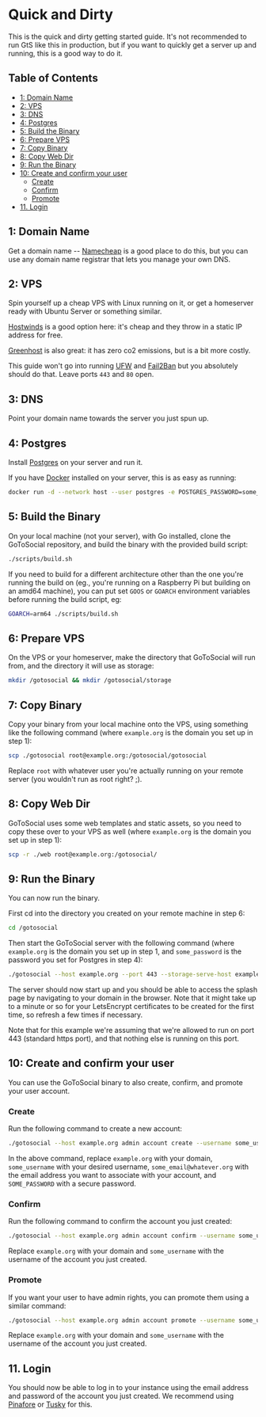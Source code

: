 # Quick and Dirty <!-- omit in toc -->

This is the quick and dirty getting started guide. It's not recommended to run GtS like this in production, but if you want to quickly get a server up and running, this is a good way to do it.

## Table of Contents <!-- omit in toc -->

- [1: Domain Name](#1-domain-name)
- [2: VPS](#2-vps)
- [3: DNS](#3-dns)
- [4: Postgres](#4-postgres)
- [5: Build the Binary](#5-build-the-binary)
- [6: Prepare VPS](#6-prepare-vps)
- [7: Copy Binary](#7-copy-binary)
- [8: Copy Web Dir](#8-copy-web-dir)
- [9: Run the Binary](#9-run-the-binary)
- [10: Create and confirm your user](#10-create-and-confirm-your-user)
  - [Create](#create)
  - [Confirm](#confirm)
  - [Promote](#promote)
- [11. Login](#11-login)

## 1: Domain Name

Get a domain name -- [Namecheap](https://www.namecheap.com/) is a good place to do this, but you can use any domain name registrar that lets you manage your own DNS.

## 2: VPS

Spin yourself up a cheap VPS with Linux running on it, or get a homeserver ready with Ubuntu Server or something similar.

[Hostwinds](https://www.hostwinds.com/) is a good option here: it's cheap and they throw in a static IP address for free.

[Greenhost](https://greenhost.net) is also great: it has zero co2 emissions, but is a bit more costly.

This guide won't go into running [UFW](https://www.digitalocean.com/community/tutorials/how-to-set-up-a-firewall-with-ufw-on-ubuntu-18-04) and [Fail2Ban](https://linuxize.com/post/install-configure-fail2ban-on-ubuntu-20-04/) but you absolutely should do that. Leave ports `443` and `80` open.

## 3: DNS

Point your domain name towards the server you just spun up.

## 4: Postgres

Install [Postgres](https://www.postgresql.org/download/) on your server and run it.

If you have [Docker](https://docs.docker.com/engine/install/ubuntu/) installed on your server, this is as easy as running:

```bash
docker run -d --network host --user postgres -e POSTGRES_PASSWORD=some_password postgres
```

## 5: Build the Binary

On your local machine (not your server), with Go installed, clone the GoToSocial repository, and build the binary with the provided build script:

```bash
./scripts/build.sh
```

If you need to build for a different architecture other than the one you're running the build on (eg., you're running on a Raspberry Pi but building on an amd64 machine), you can put set `GOOS` or `GOARCH` environment variables before running the build script, eg:

```bash
GOARCH=arm64 ./scripts/build.sh
```

## 6: Prepare VPS

On the VPS or your homeserver, make the directory that GoToSocial will run from, and the directory it will use as storage:

```bash
mkdir /gotosocial && mkdir /gotosocial/storage
```

## 7: Copy Binary

Copy your binary from your local machine onto the VPS, using something like the following command (where `example.org` is the domain you set up in step 1):

```bash
scp ./gotosocial root@example.org:/gotosocial/gotosocial
```

Replace `root` with whatever user you're actually running on your remote server (you wouldn't run as root right? ;).

## 8: Copy Web Dir

GoToSocial uses some web templates and static assets, so you need to copy these over to your VPS as well (where `example.org` is the domain you set up in step 1):

```bash
scp -r ./web root@example.org:/gotosocial/
```

## 9: Run the Binary

You can now run the binary.

First cd into the directory you created on your remote machine in step 6:

```bash
cd /gotosocial
```

Then start the GoToSocial server with the following command (where `example.org` is the domain you set up in step 1, and `some_password` is the password you set for Postgres in step 4):

```bash
./gotosocial --host example.org --port 443 --storage-serve-host example.org --letsencrypt-enabled=true server start
```

The server should now start up and you should be able to access the splash page by navigating to your domain in the browser. Note that it might take up to a minute or so for your LetsEncrypt certificates to be created for the first time, so refresh a few times if necessary.

Note that for this example we're assuming that we're allowed to run on port 443 (standard https port), and that nothing else is running on this port.

## 10: Create and confirm your user

You can use the GoToSocial binary to also create, confirm, and promote your user account.

### Create

Run the following command to create a new account:

```bash
./gotosocial --host example.org admin account create --username some_username --email some_email@whatever.org --password SOME_PASSWORD
```

In the above command, replace `example.org` with your domain, `some_username` with your desired username, `some_email@whatever.org` with the email address you want to associate with your account, and `SOME_PASSWORD` with a secure password.

### Confirm

Run the following command to confirm the account you just created:

```bash
./gotosocial --host example.org admin account confirm --username some_username
```

Replace `example.org` with your domain and `some_username` with the username of the account you just created.

### Promote

If you want your user to have admin rights, you can promote them using a similar command:

```bash
./gotosocial --host example.org admin account promote --username some_username
```

Replace `example.org` with your domain and `some_username` with the username of the account you just created.

## 11. Login

You should now be able to log in to your instance using the email address and password of the account you just created. We recommend using [Pinafore](https://pinafore.social) or [Tusky](https://tusky.app) for this.
